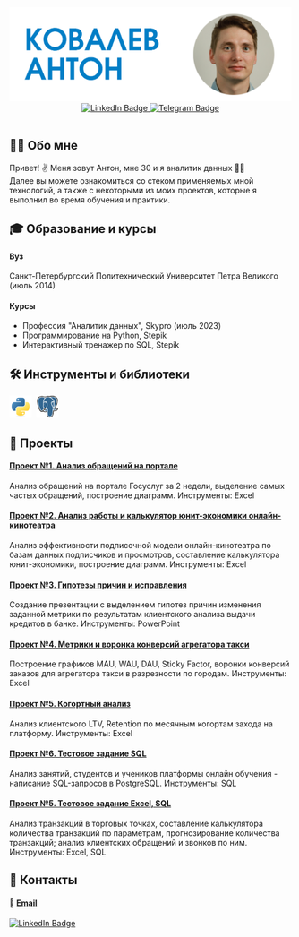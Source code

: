 <div id="header" align="center">
  <img src="/resume/Header.png"/>
</div>
<div id="badges" align="center">
  <a href="https://www.linkedin.com/in/kovanton">
    <img src="https://img.shields.io/badge/LinkedIn-blue?style=for-the-badge&logo=linkedin&logoColor=white" alt="LinkedIn Badge"/>
  </a>
   <a href="https://t.me/Coupet">
    <img src="https://img.shields.io/badge/Telegram-blue?style=for-the-badge&logo=telegram&logoColor=white" alt="Telegram Badge"/>
  </a>
  <br>
    <img src="https://komarev.com/ghpvc/?username=coupet8&style=flat-square&color=blue" alt=""/>
</div>

## :man_technologist: Обо мне
Привет! :v: Меня зовут Антон, мне 30 и я аналитик данных 	:technologist:  
Далее вы можете ознакомиться со стеком применяемых мной технологий, а также с некоторыми из моих проектов, которые я выполнил во время обучения и практики.
## :mortar_board: Образование и курсы
#### Вуз
Санкт-Петербургский Политехнический Университет Петра Великого (июль 2014)
#### Курсы
* Профессия "Аналитик данных", Skypro (июль 2023)
* Программирование на Python, Stepik
* Интерактивный тренажер по SQL, Stepik
## :hammer_and_wrench: Инструменты и библиотеки
<div>
  <img src="https://github.com/devicons/devicon/blob/master/icons/python/python-original.svg" title="Python" alt="Python" width="40" height="40"/>&nbsp;
  <img src="https://github.com/devicons/devicon/blob/master/icons/postgresql/postgresql-original.svg" title="PostgreSQL" alt="PostgreSQL" width="40" height="40"/>&nbsp;
</div>

## :briefcase: Проекты
#### <a href="/portfolio/Проект №1. Анализ обращений на портале.xlsx">Проект №1. Анализ обращений на портале</a>
Анализ обращений на портале Госуслуг за 2 недели, выделение самых частых обращений, построение диаграмм. Инструменты: Excel
#### <a href="/portfolio/Проект №2. Анализ работы и калькулятор юнит-экономики онлайн-кинотеатра.xlsx">Проект №2. Анализ работы и калькулятор юнит-экономики онлайн-кинотеатра</a>
Анализ эффективности подписочной модели онлайн-кинотеатра по базам данных подписчиков и просмотров, составление калькулятора юнит-экономики, построение диаграмм. Инструменты: Excel
#### <a href="/portfolio/Проект №3. Гипотезы причин и исправления.pptx">Проект №3. Гипотезы причин и исправления</a>
Создание презентации с выделением гипотез причин изменения заданной метрики по результатам клиентского анализа выдачи кредитов в банке. Инструменты: PowerPoint
#### <a href="/portfolio/Проект №4. Метрики и воронка конверсий агрегатора такси.xlsx">Проект №4. Метрики и воронка конверсий агрегатора такси</a>
Построение графиков MAU, WAU, DAU, Sticky Factor, воронки конверсий заказов для агрегатора такси в разрезности по городам. Инструменты: Excel
#### <a href="/portfolio/Проект №5. Когортный анализ.xlsx">Проект №5. Когортный анализ</a>
Анализ клиентского LTV, Retention по месячным когортам захода на платформу. Инструменты: Excel
#### <a href="/portfolio/Проект №6. Тестовое задание SQL.xlsx">Проект №6. Тестовое задание SQL</a>
Анализ занятий, студентов и учеников платформы онлайн обучения - написание SQL-запросов в PostgreSQL. Инструменты: SQL
#### <a href="/portfolio/Проект №7. Тестовое задание Excel, SQL.xlsx">Проект №5. Тестовое задание Excel, SQL</a>
Анализ транзакций в торговых точках, составление калькулятора количества транзакций по параметрам, прогнозирование количества транзакций; анализ клиентских обращений и звонков по ним. Инструменты: Excel, SQL
## :wave: Контакты
#### :e-mail: <a href="mailto:kovalev.analyst@gmail.com">Email</a>

<a href="https://www.linkedin.com/in/kovanton">
<img src="https://img.shields.io/badge/LinkedIn-blue?style=for-the-badge&logo=linkedin&logoColor=white" alt="LinkedIn Badge"/>
